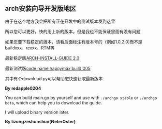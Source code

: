 ## arch安装向导开发版地区

由于在这个地方我会把所有正在开发中的测试版本发到这里

所以您可以更好，快的用上新的版本，但是我也不能保证里面有没有问题

如果您要下载稳定的版本，请看后面标注有版本号的（例如1.0,2.0)而不是buildxxx，rcxxx，RTM等

最新稳定版[ARCH-INSTALL-GUIDE 2.0](https://github.com/redapple0204/my-boring-python/raw/master/ARCH-INSTALL-GUIDE/ARCH%20INSTALL%20GUIDE%202.0(optimized%20by%20hanxibuya).doc)

最新测试版[code name happymax build  005](https://raw.githubusercontent.com/redapple0204/my-boring-python/master/ARCH-INSTALL-GUIDE/ARCH%20INSTALL%20GUIDE%20code%20name%20happymax%20build%20005.doc)

其中有个download.py可以帮助您快速获取最新版本

**By redapple0204**

You can build main.go by yourself and use with `./archgo stable` or `./archgo beta`, which can help you to download the guide.

I will upload binary version later.

**By lizongzeshunshun(NeterOster)**
